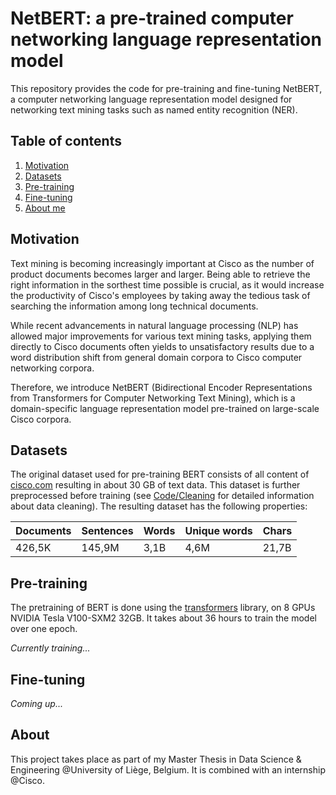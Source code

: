 # NetBERT: a pre-trained computer networking language representation model

This repository provides the code for pre-training and fine-tuning NetBERT, a computer networking language representation model designed for networking text mining tasks such as named entity recognition (NER).

## Table of contents
1. [Motivation](#motivation)
2. [Datasets](#datasets)
3. [Pre-training](#pretraining)
4. [Fine-tuning](#finetuning)
5. [About me](#about)

## Motivation <a name="intro"></a>
Text mining is becoming increasingly important at Cisco as the number of product documents becomes larger and larger. Being able to retrieve the right information in the sorthest time possible is crucial, as it would increase the productivity of Cisco's employees by taking away the tedious task of searching the information among long technical documents.

While recent advancements in natural language processing (NLP) has allowed major improvements for various text mining tasks, applying them directly to Cisco documents often yields to unsatisfactory results due to a word distribution shift from general domain corpora to Cisco computer networking corpora. 

Therefore, we introduce NetBERT (Bidirectional Encoder Representations from Transformers for Computer Networking Text Mining), which is a domain-specific language representation model pre-trained on large-scale Cisco corpora.


## Datasets <a name="datasets"></a>
The original dataset used for pre-training BERT consists of all content of [cisco.com](https://www.cisco.com/) resulting in about 30 GB of text data. This dataset is further preprocessed before training (see [Code/Cleaning](./Code/Cleaning/README.md) for detailed information about data cleaning). The resulting dataset has the following properties:

| Documents  | Sentences  | Words   |  Unique words | Chars |
|------------|------------|-------- |---------------|-------|
| 426,5K     | 145,9M     | 3,1B    | 4,6M          | 21,7B |


## Pre-training <a name="pretraining"></a>
The pretraining of BERT is done using the [transformers](https://github.com/huggingface/transformers) library, on 8 GPUs NVIDIA Tesla V100-SXM2 32GB. It takes about 36 hours to train the model over one epoch.

*Currently training...*


## Fine-tuning <a name="pretraining"></a>
*Coming up...*


## About <a name="about"></a>
This project takes place as part of my Master Thesis in Data Science & Engineering @University of Liège, Belgium. It is combined with an internship @Cisco.
